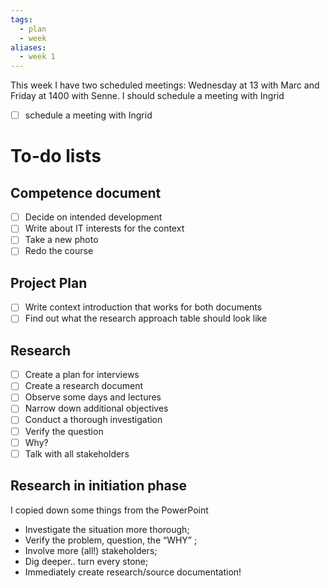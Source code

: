 ```yaml
---
tags:
  - plan
  - week
aliases:
  - week 1
---
```

This week I have two scheduled meetings: Wednesday at 13 with Marc and Friday at 1400 with Senne. I should schedule a meeting with Ingrid

- [ ] schedule a meeting with Ingrid


# To-do lists
## Competence document
- [ ] Decide on intended development
- [ ] Write about IT interests for the context
- [ ] Take a new photo
- [ ] Redo the course
## Project Plan
- [ ] Write context introduction that works for both documents
- [ ] Find out what the research approach table should look like
## Research
- [ ] Create a plan for interviews
- [ ] Create a research document
- [ ] Observe some days and lectures
- [ ] Narrow down additional objectives
- [ ] Conduct a thorough investigation
- [ ] Verify the question
- [ ] Why?
- [ ] Talk with all stakeholders

## Research in initiation phase
I copied down some things from the PowerPoint
- Investigate the situation more thorough;
- Verify the problem, question, the “WHY” ;
- Involve more (all!) stakeholders;
- Dig deeper.. turn every stone;
- Immediately create research/source documentation!